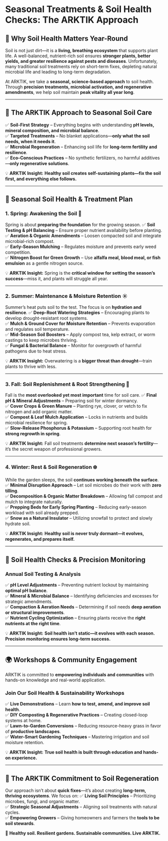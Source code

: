 # Seasonal Treatments & Soil Health Checks: The ARKTIK Approach

## 🌱 **Why Soil Health Matters Year-Round**
Soil is not just dirt—it is a **living, breathing ecosystem** that supports plant life. A well-balanced, nutrient-rich soil ensures **stronger plants, better yields, and greater resilience against pests and diseases**. Unfortunately, many traditional soil treatments rely on short-term fixes, depleting natural microbial life and leading to long-term degradation.

At ARKTIK, we take a **seasonal, science-based approach** to soil health. Through **precision treatments, microbial activation, and regenerative amendments**, we help soil maintain **peak vitality all year long**.

---

## 🏡 **The ARKTIK Approach to Seasonal Soil Care**
✅ **Soil-First Strategy** – Everything begins with understanding **pH levels, mineral composition, and microbial balance**.  
✅ **Targeted Treatments** – No blanket applications—**only what the soil needs, when it needs it**.  
✅ **Microbial Regeneration** – Enhancing soil life for **long-term fertility and resilience**.  
✅ **Eco-Conscious Practices** – No synthetic fertilizers, no harmful additives—**only regenerative solutions**.

💡 **ARKTIK Insight:** **Healthy soil creates self-sustaining plants—fix the soil first, and everything else follows.**

---

## 🌾 **Seasonal Soil Health & Treatment Plan**

### **1. Spring: Awakening the Soil** 🌱
Spring is about **preparing the foundation** for the growing season.
✅ **Soil Testing & pH Balancing** – Ensure proper nutrient availability before planting.  
✅ **Aeration & Organic Amendments** – Loosen compacted soil and integrate microbial-rich compost.  
✅ **Early-Season Mulching** – Regulates moisture and prevents early weed competition.  
✅ **Nitrogen Boost for Green Growth** – Use **alfalfa meal, blood meal, or fish emulsion** as a gentle nitrogen source.

💡 **ARKTIK Insight:** Spring is the **critical window for setting the season’s success**—miss it, and plants will struggle all year.

---

### **2. Summer: Maintenance & Moisture Retention** ☀️
Summer’s heat puts soil to the test. The focus is on **hydration and resilience**.
✅ **Deep-Root Watering Strategies** – Encouraging plants to develop drought-resistant root systems.  
✅ **Mulch & Ground Cover for Moisture Retention** – Prevents evaporation and regulates soil temperature.  
✅ **Mid-Season Soil Boosters** – Apply compost tea, kelp extract, or worm castings to keep microbes thriving.  
✅ **Fungal & Bacterial Balance** – Monitor for overgrowth of harmful pathogens due to heat stress.

💡 **ARKTIK Insight:** Overwatering is a **bigger threat than drought**—train plants to thrive with less.

---

### **3. Fall: Soil Replenishment & Root Strengthening** 🍂
Fall is the **most overlooked yet most important** time for soil care.
✅ **Final pH & Mineral Adjustments** – Preparing soil for winter dormancy.  
✅ **Cover Crops & Green Manure** – Planting rye, clover, or vetch to fix nitrogen and add organic matter.  
✅ **Compost & Leaf Mulch Application** – Locks in nutrients and builds microbial resilience for spring.  
✅ **Slow-Release Phosphorus & Potassium** – Supporting root health for **strong regrowth in spring**.

💡 **ARKTIK Insight:** Fall soil treatments **determine next season’s fertility**—it’s the secret weapon of professional growers.

---

### **4. Winter: Rest & Soil Regeneration** ❄️
While the garden sleeps, the soil **continues working beneath the surface**.
✅ **Minimal Disruption Approach** – Let soil microbes do their work with **zero tilling**.  
✅ **Decomposition & Organic Matter Breakdown** – Allowing fall compost and mulch to integrate naturally.  
✅ **Prepping Beds for Early Spring Planting** – Reducing early-season workload with soil already prepped.  
✅ **Snow as a Natural Insulator** – Utilizing snowfall to protect and slowly hydrate soil.

💡 **ARKTIK Insight:** **Healthy soil is never truly dormant—it evolves, regenerates, and prepares itself.**

---

## 🔬 **Soil Health Checks & Precision Monitoring**

### **Annual Soil Testing & Analysis**
✅ **pH Level Adjustments** – Preventing nutrient lockout by maintaining **optimal pH balance**.  
✅ **Mineral & Microbial Balance** – Identifying deficiencies and excesses for strategic amendments.  
✅ **Compaction & Aeration Needs** – Determining if soil needs **deep aeration or structural improvements**.  
✅ **Nutrient Cycling Optimization** – Ensuring plants receive the **right nutrients at the right time**.

💡 **ARKTIK Insight:** **Soil health isn’t static—it evolves with each season. Precision monitoring ensures long-term success.**

---

## 🌍 **Workshops & Community Engagement**
ARKTIK is committed to **empowering individuals and communities** with hands-on knowledge and real-world application.

### **Join Our Soil Health & Sustainability Workshops**
✅ **Live Demonstrations** – Learn **how to test, amend, and improve soil health**.  
✅ **DIY Composting & Regenerative Practices** – Creating closed-loop systems at home.  
✅ **Lawn-to-Garden Conversions** – Reducing resource-heavy grass in favor of **productive landscapes**.  
✅ **Water-Smart Gardening Techniques** – Mastering irrigation and soil moisture retention.

💡 **ARKTIK Insight:** **True soil health is built through education and hands-on experience.**

---

## 🌱 **The ARKTIK Commitment to Soil Regeneration**
Our approach isn’t about **quick fixes**—it’s about creating **long-term, thriving ecosystems**. We focus on:
✅ **Living Soil Principles** – Prioritizing microbes, fungi, and organic matter.  
✅ **Strategic Seasonal Adjustments** – Aligning soil treatments with natural cycles.  
✅ **Empowering Growers** – Giving homeowners and farmers the **tools to be soil stewards**.  

🌿 **Healthy soil. Resilient gardens. Sustainable communities. Live ARKTIK.**


